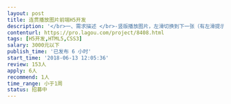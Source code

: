 ```yaml
---                
layout: post       
title: 连贯播放图片前端H5开发           
description: '</br>一、需求描述 </br>-竖版播放图片，左滑切换到下一张（有左滑提示标志），图片在播放时为动态展示效果 </br>-文案为浮动样式，全部浮现 </br>-插入背景音乐 </br>-色调 暖色系 </br>二、技术要求 </br>-图片为动态图片（小幅度动态-类似于车轮慢速转动）</br>'     
contenturl: https://pro.lagou.com/project/8408.html      
tags: [H5开发,HTML5,CSS3]            
salary: 3000元以下          
publish_time: '已发布 6 小时'         
start_time: '2018-06-13 12:05:36'           
review: 153人                   
apply: 6人                   
recommend: 1人                   
time_range: 小于1周              
status: 招募中                  
---                 
```

